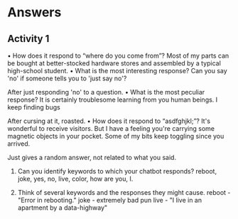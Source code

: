 <h1>Answers</h1>
<h2>Activity 1</h2>
• How does it respond to “where do you come from”?
Most of my parts can be bought at better-stocked hardware stores and assembled by a typical high-school student.
• What is the most interesting response?
Can you say 'no' if someone tells you to 'just say no'?

After just responding 'no' to a question.
• What is the most peculiar response?
It is certainly troublesome learning from you human beings. I keep finding bugs

After cursing at it, roasted.
• How does it respond to “asdfghjkl;”?
It's wonderful to receive visitors. But I have a feeling you're carrying some magnetic objects in your pocket. Some of my bits keep toggling since you arrived.

Just gives a random answer, not related to what you said.

1. Can you identify keywords to which your chatbot responds?
reboot, joke, yes, no, live, color, how are you, I.

2. Think of several keywords and the responses they might cause.
reboot - "Error in rebooting."
joke - extremely bad pun
live - "I live in an apartment by a data-highway"

